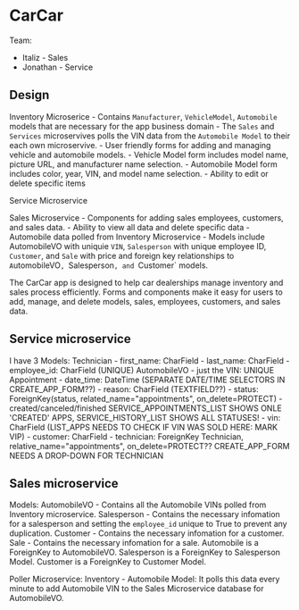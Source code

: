 # CarCar

Team:

* Italiz - Sales
* Jonathan - Service

## Design
Inventory Microserice
    - Contains `Manufacturer`, `VehicleModel`, `Automobile` models that are necessary for the app business domain
    - The `Sales` and `Services` microservives polls the VIN data from the `Automobile Model` to their each own microservive.
    - User friendly forms for adding and managing vehicle and automobile models.
    - Vehicle Model form includes model name, picture URL, and manufacturer name selection.
    - Automobile Model form includes color, year, VIN, and model name selection.
    - Ability to edit or delete specific items

Service Microservice

Sales Microservice
    - Components for adding sales employees, customers, and sales data.
    - Ability to view all data and delete specific data
    - Automobile data polled from Inventory Microservice
    - Models include AutomobileVO with uniquie `VIN`, `Salesperson` with unique employee ID, `Customer`, and `Sale` with price and foreign key relationships to `A`utomobileVO`, `Salesperson`, and `Customer` models.

The CarCar app is designed to help car dealerships manage inventory and sales process efficiently. Forms and components make it easy for users to add, manage, and delete models, sales, employees, customers, and sales data.
## Service microservice

I have 3 Models:
    Technician
    - first_name: CharField
    - last_name: CharField
    - employee_id: CharField (UNIQUE)
    AutomobileVO
    - just the VIN: UNIQUE
    Appointment
    - date_time: DateTime   (SEPARATE DATE/TIME SELECTORS IN CREATE_APP_FORM??)
    - reason: CharField     (TEXTFIELD??)
    - status: ForeignKey(status, related_name="appointments", on_delete=PROTECT) - created/canceled/finished
        SERVICE_APPOINTMENTS_LIST SHOWS ONLE 'CREATED' APPS, SERVICE_HISTORY_LIST SHOWS ALL STATUSES!
    - vin: CharField        (LIST_APPS NEEDS TO CHECK IF VIN WAS SOLD HERE: MARK VIP)
    - customer: CharField
    - technician: ForeignKey Technician, relative_name="appointments", on_delete=PROTECT??
                    CREATE_APP_FORM NEEDS A DROP-DOWN FOR TECHNICIAN

## Sales microservice
Models:
    AutomobileVO
        - Contains all the Automobile VINs polled from Inventory microservice.
    Salesperson
        - Contains the necessary infomation for a salesperson and setting the `employee_id` unique to True to prevent any duplication.
    Customer
        - Contains the necessary infomation for a customer.
    Sale
        - Contains the necessary infomation for a sale. Automobile is a ForeignKey to AutomobileVO. Salesperson is a ForeignKey to Salesperson Model. Customer is a ForeignKey to Customer Model.

Poller Microservice:
    Inventory
        - Automobile Model: It polls this data every minute to add Automobile VIN to the Sales Microservice database for AutomobileVO.
